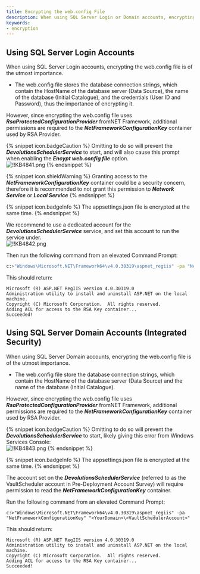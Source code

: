 ```yaml
---
title: Encrypting the web.config File
description: When using SQL Server Login or Domain accounts, encrypting the web.config file is of the utmost importance.
keywords:
- encryption
---
```

## Using SQL Server Login Accounts

When using SQL Server Login accounts, encrypting the web.config file is of the utmost importance.

- The web.config file stores the database connection strings, which contain the HostName of the database server (Data Source), the name of the database (Initial Catalogue), and the credentials (User ID and Password), thus the importance of encrypting it.

However, since encrypting the web.config file uses ***RsaProtectedConfigurationProvider*** fromNET Framework, additional permissions are required to the ***NetFrameworkConfigurationKey*** container used by RSA Provider.

{% snippet icon.badgeCaution %}
Omitting to do so will prevent the ***DevolutionsSchedulerService*** to start, and will also cause this prompt when enabling the ***Encypt web.config file*** option.  
![!!KB4841.png](https://webdevolutions.azureedge.net/docs/en/kb/KB4841.png)
{% endsnippet %}

{% snippet icon.shieldWarning %}
Granting access to the ***NetFrameworkConfigurationKey*** container could be a security concern, therefore it is recommended to not grant this permission to ***Network Service*** or ***Local Service***
{% endsnippet %}

{% snippet icon.badgeInfo %}
The appsettings.json file is encrypted at the same time.
{% endsnippet %}

We recommend to use a dedicated account for the ***DevolutionsSchedulerService*** service, and set this account to run the service under.  
![!!KB4842.png](https://webdevolutions.azureedge.net/docs/en/kb/KB4842.png)

Then run the following command from an elevated Command Prompt:

```bash
c:>"Windows\Microsoft.NET\Framework64\v4.0.30319\aspnet_regiis" -pa "NetFrameworkConfigurationKey" "SchedSvcLocalAccount"
```

This should return:

```
Microsoft (R) ASP.NET RegIIS version 4.0.30319.0
Administration utility to install and uninstall ASP.NET on the local machine.
Copyright (C) Microsoft Corporation.  All rights reserved.
Adding ACL for access to the RSA Key container...
Succeeded!
```

## Using SQL Server Domain Accounts (Integrated Security)

When using SQL Server Domain accounts, encrypting the web.config file is of the utmost importance.

- The web.config file store the database connection strings, which contain the HostName of the database server (Data Source) and the name of the database (Initial Catalogue).

However, since encrypting the web.config file uses ***RsaProtectedConfigurationProvider*** fromNET Framework, additional permissions are required to the ***NetFrameworkConfigurationKey*** container used by RSA Provider.

{% snippet icon.badgeCaution %}
Omitting to do so will prevent the ***DevolutionsSchedulerService*** to start, likely giving this error from Windows Services Console:  
![!!KB4843.png](https://webdevolutions.azureedge.net/docs/en/kb/KB4843.png)
{% endsnippet %}

{% snippet icon.badgeInfo %}
The appsettings.json file is encrypted at the same time.
{% endsnippet %}

The account set on the ***DevolutionsSchedulerService*** (referred to as the VaultScheduler account in Pre-Deployment Account Survey) will require permission to read the ***NetFrameworkConfigurationKey*** container.

Run the following command from an elevated Command Prompt:

```
c:>"Windows\Microsoft.NET\Framework64\v4.0.30319\aspnet_regiis" -pa "NetFrameworkConfigurationKey" "<YourDomain>\<VaultSchedulerAccount>"
```

This should return:

```
Microsoft (R) ASP.NET RegIIS version 4.0.30319.0
Administration utility to install and uninstall ASP.NET on the local machine.
Copyright (C) Microsoft Corporation.  All rights reserved.
Adding ACL for access to the RSA Key container...
Succeeded!
```
